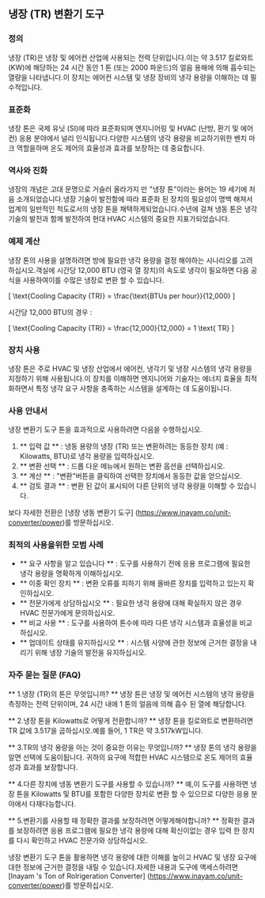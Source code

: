 ## 냉장 (TR) 변환기 도구

### 정의
냉장 (TR)은 냉장 및 에어컨 산업에 사용되는 전력 단위입니다.이는 약 3.517 킬로와트 (KW)에 해당하는 24 시간 동안 1 톤 (또는 2000 파운드)의 얼음 용해에 의해 흡수되는 열량을 나타냅니다.이 장치는 에어컨 시스템 및 냉장 장비의 냉각 용량을 이해하는 데 필수적입니다.

### 표준화
냉장 톤은 국제 유닛 (SI)에 따라 표준화되며 엔지니어링 및 HVAC (난방, 환기 및 에어컨) 응용 분야에서 널리 인식됩니다.다양한 시스템의 냉각 용량을 비교하기위한 벤치 마크 역할을하며 온도 제어의 효율성과 효과를 보장하는 데 중요합니다.

### 역사와 진화
냉장의 개념은 고대 문명으로 거슬러 올라가지 만 "냉장 톤"이라는 용어는 19 세기에 처음 소개되었습니다.냉장 기술이 발전함에 따라 표준화 된 장치의 필요성이 명백 해져서 업계의 일반적인 척도로서의 냉장 톤을 채택하게되었습니다.수년에 걸쳐 냉동 톤은 냉각 기술의 발전과 함께 발전하여 현대 HVAC 시스템의 중요한 지표가되었습니다.

### 예제 계산
냉장 톤의 사용을 설명하려면 방에 필요한 냉각 용량을 결정 해야하는 시나리오를 고려하십시오.객실에 시간당 12,000 BTU (영국 열 장치)의 속도로 냉각이 필요하면 다음 공식을 사용하여이를 수많은 냉장로 변환 할 수 있습니다.

\[ \text{Cooling Capacity (TR)} = \frac{\text{BTUs per hour}}{12,000} \]

시간당 12,000 BTU의 경우 :

\[ \text{Cooling Capacity (TR)} = \frac{12,000}{12,000} = 1 \text{ TR} \]

### 장치 사용
냉장 톤은 주로 HVAC 및 냉장 산업에서 에어컨, 냉각기 및 냉장 시스템의 냉각 용량을 지정하기 위해 사용됩니다.이 장치를 이해하면 엔지니어와 기술자는 에너지 효율을 최적화하면서 특정 냉각 요구 사항을 충족하는 시스템을 설계하는 데 도움이됩니다.

### 사용 안내서
냉장 변환기 도구 톤을 효과적으로 사용하려면 다음을 수행하십시오.

1. ** 입력 값 ** : 냉동 용량의 냉장 (TR) 또는 변환하려는 동등한 장치 (예 : Kilowatts, BTU)로 냉각 용량을 입력하십시오.
2. ** 변환 선택 ** : 드롭 다운 메뉴에서 원하는 변환 옵션을 선택하십시오.
3. ** 계산 ** : "변환"버튼을 클릭하여 선택한 장치에서 동등한 값을 얻으십시오.
4. ** 검토 결과 ** : 변환 된 값이 표시되어 다른 단위의 냉각 용량을 이해할 수 있습니다.

보다 자세한 전환은 [냉장 냉동 변환기 도구] (https://www.inayam.co/unit-converter/power)를 방문하십시오.

### 최적의 사용을위한 모범 사례
- ** 요구 사항을 알고 있습니다 ** : 도구를 사용하기 전에 응용 프로그램에 필요한 냉각 용량을 명확하게 이해하십시오.
- ** 이중 확인 장치 ** : 변환 오류를 피하기 위해 올바른 장치를 입력하고 있는지 확인하십시오.
- ** 전문가에게 상담하십시오 ** : 필요한 냉각 용량에 대해 확실하지 않은 경우 HVAC 전문가에게 문의하십시오.
- ** 비교 사용 ** : 도구를 사용하여 톤수에 따라 다른 냉각 시스템과 효율성을 비교하십시오.
- ** 업데이트 상태를 유지하십시오 ** : 시스템 사양에 관한 정보에 근거한 결정을 내리기 위해 냉장 기술의 발전을 유지하십시오.

### 자주 묻는 질문 (FAQ)

** 1.냉장 (TR)의 톤은 무엇입니까? **
냉장 톤은 냉장 및 에어컨 시스템의 냉각 용량을 측정하는 전력 단위이며, 24 시간 내에 1 톤의 얼음에 의해 흡수 된 열에 해당합니다.

** 2.냉장 톤을 Kilowatts로 어떻게 전환합니까? **
냉장 톤을 킬로와트로 변환하려면 TR 값에 3.517을 곱하십시오.예를 들어, 1 TR은 약 3.517kW입니다.

** 3.TR의 냉각 용량을 아는 것이 중요한 이유는 무엇입니까? **
냉장 톤의 냉각 용량을 알면 선택에 도움이됩니다. 귀하의 요구에 적합한 HVAC 시스템으로 온도 제어의 효율성과 효과를 보장합니다.

** 4.다른 장치에 냉동 변환기 도구를 사용할 수 있습니까? **
예,이 도구를 사용하면 냉장 톤을 Kilowatts 및 BTU를 포함한 다양한 장치로 변환 할 수 있으므로 다양한 응용 분야에서 다재다능합니다.

** 5.변환기를 사용할 때 정확한 결과를 보장하려면 어떻게해야합니까? **
정확한 결과를 보장하려면 응용 프로그램에 필요한 냉각 용량에 대해 확신이없는 경우 입력 한 장치를 다시 확인하고 HVAC 전문가와 상담하십시오.

냉장 변환기 도구 톤을 활용하면 냉각 용량에 대한 이해를 높이고 HVAC 및 냉장 요구에 대한 정보에 근거한 결정을 내릴 수 있습니다.자세한 내용과 도구에 액세스하려면 [Inayam 's Ton of Rolrigeration Converter] (https://www.inayam.co/unit-converter/power)를 방문하십시오.